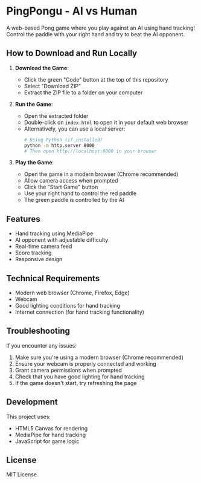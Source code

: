# PingPongu - AI vs Human

A web-based Pong game where you play against an AI using hand tracking! Control the paddle with your right hand and try to beat the AI opponent.

## How to Download and Run Locally

1. **Download the Game**:
   - Click the green "Code" button at the top of this repository
   - Select "Download ZIP"
   - Extract the ZIP file to a folder on your computer

2. **Run the Game**:
   - Open the extracted folder
   - Double-click on `index.html` to open it in your default web browser
   - Alternatively, you can use a local server:
     ```bash
     # Using Python (if installed)
     python -m http.server 8000
     # Then open http://localhost:8000 in your browser
     ```

3. **Play the Game**:
   - Open the game in a modern browser (Chrome recommended)
   - Allow camera access when prompted
   - Click the "Start Game" button
   - Use your right hand to control the red paddle
   - The green paddle is controlled by the AI

## Features

- Hand tracking using MediaPipe
- AI opponent with adjustable difficulty
- Real-time camera feed
- Score tracking
- Responsive design

## Technical Requirements

- Modern web browser (Chrome, Firefox, Edge)
- Webcam
- Good lighting conditions for hand tracking
- Internet connection (for hand tracking functionality)

## Troubleshooting

If you encounter any issues:
1. Make sure you're using a modern browser (Chrome recommended)
2. Ensure your webcam is properly connected and working
3. Grant camera permissions when prompted
4. Check that you have good lighting for hand tracking
5. If the game doesn't start, try refreshing the page

## Development

This project uses:
- HTML5 Canvas for rendering
- MediaPipe for hand tracking
- JavaScript for game logic

## License

MIT License 
